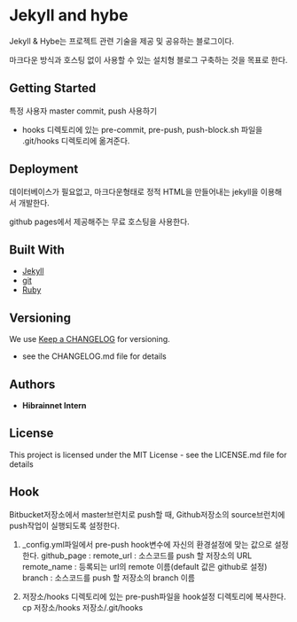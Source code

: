 # Jekyll and hybe

Jekyll & Hybe는 프로젝트 관련 기술을 제공 및 공유하는 블로그이다. 

마크다운 방식과 호스팅 없이 사용할 수 있는 설치형 블로그 구축하는 것을 목표로 한다. 


## Getting Started

특정 사용자 master commit, push 사용하기 
- hooks 디렉토리에 있는 pre-commit, pre-push, push-block.sh 파일을 .git/hooks 디렉토리에 옮겨준다. 



## Deployment

데이터베이스가 필요없고, 마크다운형태로 정적 HTML을 만들어내는 jekyll을 이용해서 개발한다. 

github pages에서 제공해주는 무료 호스팅을 사용한다.  


## Built With
* [Jekyll](http://https://jekyllrb.com/) 
* [git](https://github.com/)
* [Ruby](https://www.ruby-lang.org/ko/) 



## Versioning
We use [Keep a CHANGELOG](http://keepachangelog.com/en/0.3.0/) for versioning.
- see the CHANGELOG.md file for details 




## Authors
* **Hibrainnet Intern** 




## License
This project is licensed under the MIT License - see the LICENSE.md file for details



## Hook

Bitbucket저장소에서 master브런치로 push할 때, Github저장소의 source브런치에 push작업이 실행되도록 설정한다.

1. _config.yml파일에서 pre-push hook변수에 자신의 환경설정에 맞는 값으로 설정한다.
	github_page : 
		remote_url : 소스코드를 push 할 저장소의 URL
		remote_name : 등록되는 url의 remote 이름(default 값은 github로 설정)
		branch : 소스코드를 push 할 저장소의 branch 이름

2. 저장소/hooks 디렉토리에 있는 pre-push파일을 hook설정 디렉토리에 복사한다.
	cp 저장소/hooks 저장소/.git/hooks
